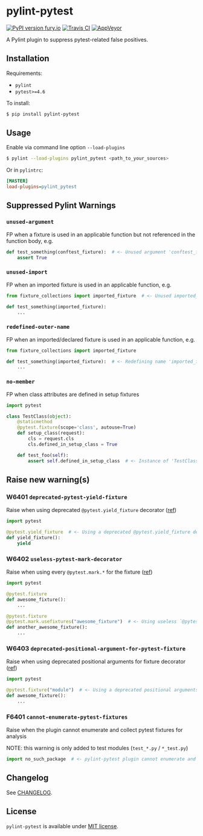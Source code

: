 # pylint-pytest

[![PyPI version fury.io](https://badge.fury.io/py/pylint-pytest.svg)](https://pypi.python.org/pypi/pylint-pytest/)
[![Travis CI](https://travis-ci.org/reverbc/pylint-pytest.svg?branch=master)](https://travis-ci.org/reverbc/pylint-pytest)
[![AppVeyor](https://ci.appveyor.com/api/projects/status/github/reverbc/pylint-pytest?branch=master&svg=true)](https://ci.appveyor.com/project/reverbc/pylint-pytest)

A Pylint plugin to suppress pytest-related false positives.

## Installation

Requirements:

- `pylint`
- `pytest>=4.6`

To install:

```bash
$ pip install pylint-pytest
```

## Usage

Enable via command line option `--load-plugins`

```bash
$ pylint --load-plugins pylint_pytest <path_to_your_sources>
```

Or in `pylintrc`:

```ini
[MASTER]
load-plugins=pylint_pytest
```

## Suppressed Pylint Warnings

### `unused-argument`

FP when a fixture is used in an applicable function but not referenced in the function body, e.g.

```python
def test_something(conftest_fixture):  # <- Unused argument 'conftest_fixture'
    assert True
```

### `unused-import`

FP when an imported fixture is used in an applicable function, e.g.

```python
from fixture_collections import imported_fixture  # <- Unused imported_fixture imported from fixture_collections

def test_something(imported_fixture):
    ...
```

### `redefined-outer-name`

FP when an imported/declared fixture is used in an applicable function, e.g.

```python
from fixture_collections import imported_fixture

def test_something(imported_fixture):  # <- Redefining name 'imported_fixture' from outer scope (line 1)
    ...
```

### `no-member`

FP when class attributes are defined in setup fixtures

```python
import pytest

class TestClass(object):
    @staticmethod
    @pytest.fixture(scope='class', autouse=True)
    def setup_class(request):
        cls = request.cls
        cls.defined_in_setup_class = True

    def test_foo(self):
        assert self.defined_in_setup_class  # <- Instance of 'TestClass' has no 'defined_in_setup_class' member
```

## Raise new warning(s)

### W6401 `deprecated-pytest-yield-fixture`

Raise when using deprecated `@pytest.yield_fixture` decorator ([ref](https://docs.pytest.org/en/latest/yieldfixture.html))

```python
import pytest

@pytest.yield_fixture  # <- Using a deprecated @pytest.yield_fixture decorator
def yield_fixture():
    yield
```

### W6402 `useless-pytest-mark-decorator`

Raise when using every `@pytest.mark.*` for the fixture ([ref](https://docs.pytest.org/en/stable/reference.html#marks))

```python
import pytest

@pytest.fixture
def awesome_fixture():
    ...

@pytest.fixture
@pytest.mark.usefixtures("awesome_fixture")  # <- Using useless `@pytest.mark.*` decorator for fixtures
def another_awesome_fixture():
    ...
```

### W6403 `deprecated-positional-argument-for-pytest-fixture`

Raise when using deprecated positional arguments for fixture decorator ([ref](https://docs.pytest.org/en/stable/deprecations.html#pytest-fixture-arguments-are-keyword-only))

```python
import pytest

@pytest.fixture("module")  # <- Using a deprecated positional arguments for fixture
def awesome_fixture():
    ...
```

### F6401 `cannot-enumerate-pytest-fixtures`

Raise when the plugin cannot enumerate and collect pytest fixtures for analysis

NOTE: this warning is only added to test modules (`test_*.py` / `*_test.py`)

```python
import no_such_package  # <- pylint-pytest plugin cannot enumerate and collect pytest fixtures
```

## Changelog

See [CHANGELOG](CHANGELOG.md).

## License

`pylint-pytest` is available under [MIT license](LICENSE).
